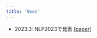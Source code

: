 ```yaml
---
title: 'News'
---
```


- 2023.3: NLP2023で発表 [[paper](https://www.anlp.jp/proceedings/annual_meeting/2023/pdf_dir/Q6-10.pdf)]
